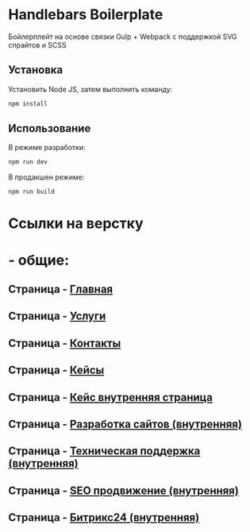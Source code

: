 # Handlebars Boilerplate

Бойлерплейт на основе связки Gulp + Webpack с поддержкой SVG спрайтов и SCSS

## Установка

Установить Node JS, затем выполнить команду:

```bash
npm install
```

## Использование

В режиме разработки:

```bash
npm run dev
```
В продакшен режиме:

```bash
npm run build
```

# Ссылки на верстку

# - общие:
## Страница - [Главная](https://eduardoalparov.github.io/leeft/)
## Страница - [Услуги](https://eduardoalparov.github.io/leeft/services.html)
## Страница - [Контакты](https://eduardoalparov.github.io/leeft/contacts.html)

## Страница - [Кейсы](https://eduardoalparov.github.io/leeft/cases.html)
## Страница - [Кейс внутренняя страница](https://eduardoalparov.github.io/leeft/typical.html)

## Страница - [Разработка сайтов (внутренняя)](https://eduardoalparov.github.io/leeft/development.html)
## Страница - [Техническая поддержка (внутренняя)](https://eduardoalparov.github.io/leeft/support.html)
## Страница - [SEO продвижение (внутренняя)](https://eduardoalparov.github.io/leeft/promotion.html)
## Страница - [Битрикс24 (внутренняя)](https://eduardoalparov.github.io/leeft/bitrix.html)
